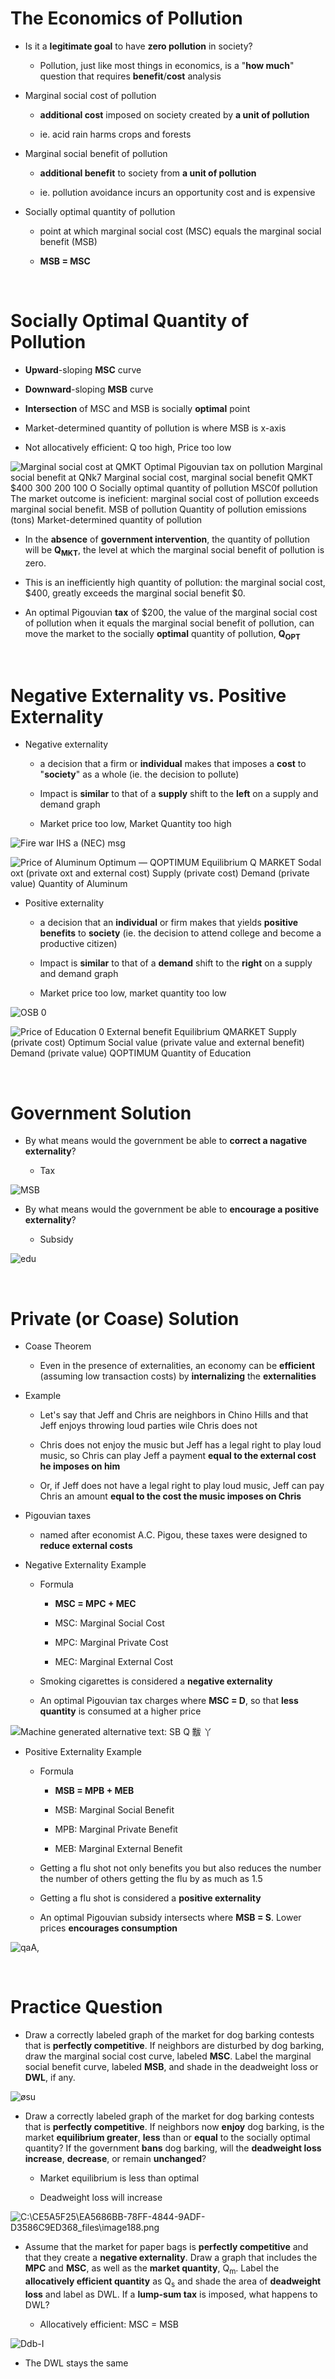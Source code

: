 # The Economics of Pollution

  -  Is it a **legitimate goal** to have **zero pollution** in society?
    
      -  Pollution, just like most things in economics, is a "**how
         much**" question that requires **benefit**/**cost** analysis

  -  Marginal social cost of pollution
    
      -  **additional cost** imposed on society created by **a unit of
         pollution**
    
      -  ie. acid rain harms crops and forests

  -  Marginal social benefit of pollution
    
      -  **additional benefit** to society from **a unit of pollution**
    
      -  ie. pollution avoidance incurs an opportunity cost and is
         expensive

  -  Socially optimal quantity of pollution
    
      -  point at which marginal social cost (MSC) equals the marginal
         social benefit (MSB)
    
      -  **MSB = MSC**

 

# Socially Optimal Quantity of Pollution

  -  **Upward**-sloping **MSC** curve

  -  **Downward**-sloping **MSB** curve

  -  **Intersection** of MSC and MSB is socially **optimal** point

  -  Market-determined quantity of pollution is where MSB is x-axis

  -  Not allocatively efficient: Q too high, Price too low

  ![Marginal social cost at QMKT Optimal Pigouvian tax on pollution
  Marginal social benefit at QNk7 Marginal social cost, marginal social
  benefit QMKT $400 300 200 100 O Socially optimal quantity of pollution
  MSC0f pollution The market outcome is ineficient: marginal social cost
  of pollution exceeds marginal social benefit. MSB of pollution
  Quantity of pollution emissions (tons) Market-determined quantity of
  pollution ](./media/image178.png)

  -  In the **absence** of **government intervention**, the quantity of
     pollution will be **Q<sub>MKT</sub>**, the level at which the
     marginal social benefit of pollution is zero.

  -  This is an inefficiently high quantity of pollution: the marginal
     social cost, $400, greatly exceeds the marginal social benefit $0.

  -  An optimal Pigouvian **tax** of $200, the value of the marginal
     social cost of pollution when it equals the marginal social
     benefit of pollution, can move the market to the socially
     **optimal** quantity of pollution, **Q<sub>OPT</sub>**

 

# Negative Externality vs. Positive Externality

  -  Negative externality
    
      -  a decision that a firm or **individual** makes that imposes a
         **cost** to "**society**" as a whole (ie. the decision to
         pollute)
    
      -  Impact is **similar** to that of a **supply** shift to the
         **left** on a supply and demand graph
    
      -  Market price too low, Market Quantity too high

  ![Fire war IHS a (NEC) msg ](./media/image179.png)
  
  ![Price of Aluminum Optimum — QOPTIMUM Equilibrium Q MARKET Sodal oxt
  (private oxt and external cost) Supply (private cost) Demand (private
  value) Quantity of Aluminum ](./media/image180.png)

  -  Positive externality
    
      -  a decision that an **individual** or firm makes that yields
         **positive benefits** to **society** (ie. the decision to
         attend college and become a productive citizen)
    
      -  Impact is **similar** to that of a **demand** shift to the
         **right** on a supply and demand graph
    
      -  Market price too low, market quantity too low

  ![OSB 0 ](./media/image181.png)
  
  ![Price of Education 0 External benefit Equilibrium QMARKET Supply
  (private cost) Optimum Social value (private value and external
  benefit) Demand (private value) QOPTIMUM Quantity of Education
  ](./media/image182.png)

 

# Government Solution

  -  By what means would the government be able to **correct a nagative
     externality**?
    
      -  Tax

  ![MSB ](./media/image183.png)

  -  By what means would the government be able to **encourage a
     positive externality**?
    
      -  Subsidy

  ![edu ](./media/image184.png)

 

# Private (or Coase) Solution

  -  Coase Theorem
    
      -  Even in the presence of externalities, an economy can be
         **efficient** (assuming low transaction costs) by
         **internalizing** the **externalities**

  -  Example
    
      -  Let's say that Jeff and Chris are neighbors in Chino Hills and
         that Jeff enjoys throwing loud parties wile Chris does not
    
      -  Chris does not enjoy the music but Jeff has a legal right to
         play loud music, so Chris can play Jeff a payment **equal to
         the external cost he imposes on him**
    
      -  Or, if Jeff does not have a legal right to play loud music,
         Jeff can pay Chris an amount **equal to the cost the music
         imposes on Chris**

  -  Pigouvian taxes
    
      -  named after economist A.C. Pigou, these taxes were designed to
         **reduce external costs**

  -  Negative Externality Example
    
      -  Formula
        
          -  **MSC = MPC + MEC**
        
          -  MSC: Marginal Social Cost
        
          -  MPC: Marginal Private Cost
        
          -  MEC: Marginal External Cost
    
      -  Smoking cigarettes is considered a **negative externality**
    
      -  An optimal Pigouvian tax charges where **MSC = D**, so that
         **less quantity** is consumed at a higher price

  ![Machine generated alternative text: SB Q 黻 丫 ](./media/image185.png)

  -  Positive Externality Example
    
      -  Formula
        
          -  **MSB = MPB + MEB**
        
          -  MSB: Marginal Social Benefit
        
          -  MPB: Marginal Private Benefit
        
          -  MEB: Marginal External Benefit
    
      -  Getting a flu shot not only benefits you but also reduces the
         number the number of others getting the flu by as much as 1.5
    
      -  Getting a flu shot is considered a **positive externality**
    
      -  An optimal Pigouvian subsidy intersects where **MSB = S**.
         Lower prices **encourages consumption**

  ![qaA, ](./media/image186.png)
  
   

# Practice Question

  -  Draw a correctly labeled graph of the market for dog barking
     contests that is **perfectly competitive**. If neighbors are
     disturbed by dog barking, draw the marginal social cost curve,
     labeled **MSC**. Label the marginal social benefit curve, labeled
     **MSB**, and shade in the deadweight loss or **DWL**, if any.

  ![øsu ](./media/image187.png)

  -  Draw a correctly labeled graph of the market for dog barking
     contests that is **perfectly competitive**. If neighbors now
     **enjoy** dog barking, is the market **equilibrium greater**,
     **less** than or **equal** to the socially optimal quantity? If
     the government **bans** dog barking, will the **deadweight loss
     increase**, **decrease**, or remain **unchanged**?
    
      -  Market equilibrium is less than optimal
    
      -  Deadweight loss will
  increase

  ![C:\\CE5A5F25\\EA5686BB-78FF-4844-9ADF-D3586C9ED368\_files\\image188.png](./media/image188.png)

  -  Assume that the market for paper bags is **perfectly competitive**
     and that they create a **negative externality**. Draw a graph that
     includes the **MPC** and **MSC**, as well as the **market
     quantity**, Q<sub>m</sub>. Label the **allocatively efficient
     quantity** as Q<sub>s</sub> and shade the area of **deadweight
     loss** and label as DWL. If a **lump-sum tax** is imposed, what
     happens to DWL?
    
      -  Allocatively efficient: MSC = MSB

  ![Ddb-I ](./media/image189.png)

  -  The DWL stays the same
